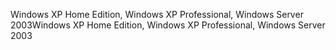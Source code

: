 <span data-ttu-id="e469c-101">Windows XP Home Edition, Windows XP Professional, Windows Server 2003</span><span class="sxs-lookup"><span data-stu-id="e469c-101">Windows XP Home Edition, Windows XP Professional, Windows Server 2003</span></span>